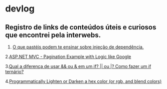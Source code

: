 # devlog

## Registro de links de conteúdos úteis e curiosos que encontrei pela interwebs.

1. [O que pastéis podem te ensinar sobre injeção de dependência.](http://balivo.com.br/post/o-que-pasteis-podem-te-ensinar-sobre-injecao-de-dependencia)

2.[ASP.NET MVC - Pagination Example with Logic like Google](http://www.swift.homolog.adttemp.com.br/ondecomprar-vans.aspx)

3.[Qual a diferença de usar && ou & em um if? || ou |? Como fazer um if ternário?](http://gabsferreira.com/operador-curto-circuito-e-if-ternario/)

4.[Programmatically Lighten or Darken a hex color (or rgb, and blend colors)](http://stackoverflow.com/questions/5560248/programmatically-lighten-or-darken-a-hex-color-or-rgb-and-blend-colors/13542669#13542669)